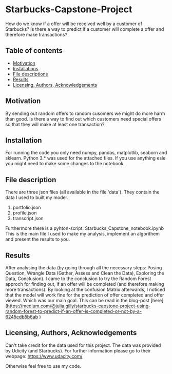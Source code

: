 # Starbucks-Capstone-Project
How do we know if a offer will be received well by a customer of Starbucks? Is there a way to predict if a customer will complete a offer and therefore make transactions?

## Table of contents

- [Motivation](#motivation)
- [Installations](#installation)
- [File descriptions](#file-description)
- [Results](#results)
- [Licensing, Authors, Acknowledgements](#author)

## Motivation
By sending out random offers to random cusomers we might do more harm than good. Is there a way to find out which customers need special offers so that they will make at least one transaction?


## Installation
For running the code you only need numpy, pandas, matplotlib, seaborn and sklearn. Python 3.* was used for the attached files. If you use anything esle you might need to make some changes to the notebook.

## File description<a name="file-description"></a>
There are three json files (all available in the file 'data'). They contain the data I used to built my model.
1. portfolio.json
2. profile.json
3. transcript.json

Furthermore there is a pyhton-script: Starbucks_Capstone_notebook.ipynb
This is the main file I used to make my analysis, implement an algorithem and present the results to you.


## Results
After analysing the data (by going through all the necessary steps: Posing Question, Wrangle Data (Gather, Assess and Clean the Data), Exploring the Data, Conclusion). I came to the conclusion to try the Random Forest approch for finding out, if an offer will be completed (and therefore making more transactions). By looking at the confusion Matrix afterwards, I noticed that the model will work fine for the prediction of offer completed and offer viewed. Which was our main goal. This can be read in the blog-post [here]  (https://medium.com/@julia.gilly/starbucks-capstone-project-using-random-forest-to-predict-if-an-offer-is-completed-or-not-by-a-6245cdb5b6ab )


## Licensing, Authors, Acknowledgements<a name="author"></a>

Can't take credit for the data used for this project. The data was provided by Udicity (and Starbucks). For further information please go to their webpage:  https://www.udacity.com/

Otherwise feel free to use my code.
